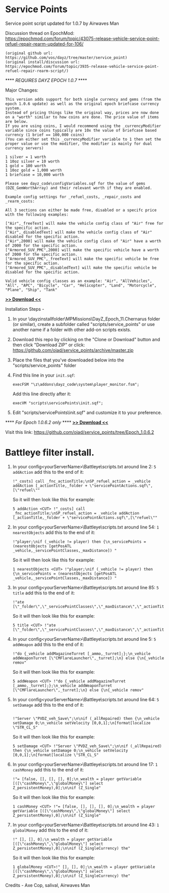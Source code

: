 # Service Points
Service point script updated for 1.0.7 by Airwaves Man

Discussion thread on EpochMod: https://epochmod.com/forum/topic/43075-release-vehicle-service-point-refuel-repair-rearm-updated-for-106/

	(original github url: https://github.com/vos/dayz/tree/master/service_point)
	(original install/discussion url: https://epochmod.com/forum/topic/3935-release-vehicle-service-point-refuel-repair-rearm-script/)
	
**** *REQUIRES DAYZ EPOCH 1.0.7* ****
	
Major Changes:

	This version adds support for both single currency and gems (from the epoch 1.0.6 update) as well as the original epoch briefcase currency system. 
	Instead of pricing things like the original way, prices are now done on a "worth" similar to how coins are done. The price value of items are below.
	If you are using coins, I would recommend using the _currencyModifier variable since coins typically are 10x the value of briefcase based currency (1 brief == 100,000 coins)
	(You can either set this _currencyModifier variable to 1 then set the proper value or use the modifier, the modifier is mainly for dual currency servers)

	1 silver = 1 worth
	1 10oz silver = 10 worth
	1 gold = 100 worth
	1 10oz gold = 1,000 worth
	1 briefcase = 10,000 worth

	Please see dayz_code\configVariables.sqf for the value of gems (DZE_GemWorthArray) and their relevant worth if they are enabled.

	Example config settings for _refuel_costs, _repair_costs and _rearm_costs:

	All 3 sections can either be made free, disabled or a specifc price with the following examples:

	["Air",_freeText] will make the vehicle config class of "Air" free for the specific action.
	["Air",_disabledText] will make the vehicle config class of "Air" disabled for the specific action.
	["Air",2000] will make the vehicle config class of "Air" have a worth of 2000 for the specific action.
	["Armored_SUV_PMC",2000] will make the specific vehicle have a worth of 2000 for the specific action.
	["Armored_SUV_PMC",_freeText] will make the specific vehicle be free for the specific action.
	["Armored_SUV_PMC",_disabledText] will make the specific vehicle be disabled for the specific action.

	Valid vehicle config classes as an example: "Air", "AllVehicles", "All", "APC", "Bicycle", "Car", "Helicopter", "Land", "Motorcycle", "Plane", "Ship", "Tank"

**[>> Download <<](https://github.com/oiad/service_points/archive/master.zip)**

Installation Steps -

1. In your \dayzinstallfolder\MPMissions\DayZ_Epoch_11.Chernarus folder (or similar), create a subfolder called "scripts/service_points" or use another name if a folder with other add-on scripts exists.

2. Download this repo by clicking on the "Clone or Download" button and then click "Download ZIP" or click: https://github.com/oiad/service_points/archive/master.zip

3. Place the files that you've downloaded below into the "scripts/service_points" folder

4. Find this line in your <code>init.sqf</code>:
	```sqf
	execFSM "\z\addons\dayz_code\system\player_monitor.fsm";
	```

	Add this line directly after it:
	```sqf
	execVM "scripts\servicePoints\init.sqf";
	```

5. Edit "scripts/servicePoints\init.sqf" and customize it to your preference.

**** *For Epoch 1.0.6.2 only* ****
**[>> Download <<](https://github.com/oiad/service_points/archive/refs/tags/Epoch_1.0.6.2.zip)**

Visit this link: https://github.com/oiad/service_points/tree/Epoch_1.0.6.2

# Battleye filter install. 

1. In your config\<yourServerName>\Battleye\scripts.txt around line 2: <code>5 addAction</code> add this to the end of it:

	```sqf
	!"_costs] call _fnc_actionTitle;\nSP_refuel_action = _vehicle addAction [_actionTitle,_folder + \"servicePointActions.sqf\",[\"refuel\""
	```

	So it will then look like this for example:

	```sqf
	5 addAction <CUT> !"_costs] call _fnc_actionTitle;\nSP_refuel_action = _vehicle addAction [_actionTitle,_folder + \"servicePointActions.sqf\",[\"refuel\""
	```
2. In your config\<yourServerName>\Battleye\scripts.txt around line 54: <code>1 nearestObjects</code> add this to the end of it:

	```sqf
	!"player;\nif (_vehicle != player) then {\n_servicePoints = (nearestObjects [getPosATL _vehicle,_servicePointClasses,_maxDistance]) "
	```
	So it will then look like this for example:
	
	```sqf
	1 nearestObjects <CUT> !"player;\nif (_vehicle != player) then {\n_servicePoints = (nearestObjects [getPosATL _vehicle,_servicePointClasses,_maxDistance]) "
	```	
3. In your config\<yourServerName>\Battleye\scripts.txt around line 85: <code>5 title</code> add this to the end of it:

	```sqf
	!"ate [\"_folder\",\"_servicePointClasses\",\"_maxDistance\",\"_actionTitleFormat\",\"_actionCostsFormat\",\"_message\",\"_messageShown\",\"_refu"
	```
	So it will then look like this for example:

	```sqf
	5 title <CUT> !"ate [\"_folder\",\"_servicePointClasses\",\"_maxDistance\",\"_actionTitleFormat\",\"_actionCostsFormat\",\"_message\",\"_messageShown\",\"_refu"
	```	
4. In your config\<yourServerName>\Battleye\scripts.txt around line 5: <code>5 addWeapon</code> add this to the end of it:

	```sqf
	!"do {_vehicle addMagazineTurret [_ammo,_turret];};\n_vehicle addWeaponTurret [\"CMFlareLauncher\",_turret];\n} else {\n{_vehicle remov"
	```
	So it will then look like this for example:

	```sqf
	5 addWeapon <CUT> !"do {_vehicle addMagazineTurret [_ammo,_turret];};\n_vehicle addWeaponTurret [\"CMFlareLauncher\",_turret];\n} else {\n{_vehicle remov"
	```		
5. In your config\<yourServerName>\Battleye\scripts.txt around line 64: <code>5 setDamage</code> add this to the end of it:

	```sqf

	!"Server \"PVDZ_veh_Save\";\n\nif (_allRepaired) then {\n_vehicle setDamage 0;\n_vehicle setVelocity [0,0,1];\n[format[localize \"STR_CL_S"
	```

	So it will then look like this for example:

	```sqf
	5 setDamage <CUT> !"Server \"PVDZ_veh_Save\";\n\nif (_allRepaired) then {\n_vehicle setDamage 0;\n_vehicle setVelocity [0,0,1];\n[format[localize \"STR_CL_S"
	```
6. In your config\<yourServerName>\Battleye\scripts.txt around line 17: <code>1 cashMoney</code> add this to the end of it:

	```sqf
	!"= [false, [], [], [], 0];\n_wealth = player getVariable [([\"cashMoney\",\"globalMoney\"] select Z_persistentMoney),0];\n\nif (Z_Single"
	```
	So it will then look like this for example:

	```sqf
	1 cashMoney <CUT> !"= [false, [], [], [], 0];\n_wealth = player getVariable [([\"cashMoney\",\"globalMoney\"] select Z_persistentMoney),0];\n\nif (Z_Single"
	```	
7. In your config\<yourServerName>\Battleye\scripts.txt around line 43: <code>1 globalMoney</code> add this to the end of it:

	```sqf
	!" [], [], 0];\n_wealth = player getVariable [([\"cashMoney\",\"globalMoney\"] select Z_persistentMoney),0];\n\nif (Z_SingleCurrency) the"
	```
	So it will then look like this for example:

	```sqf
	1 globalMoney <CUT>!" [], [], 0];\n_wealth = player getVariable [([\"cashMoney\",\"globalMoney\"] select Z_persistentMoney),0];\n\nif (Z_SingleCurrency) the"
	```		
Credits - Axe Cop, salival, Airwaves Man
